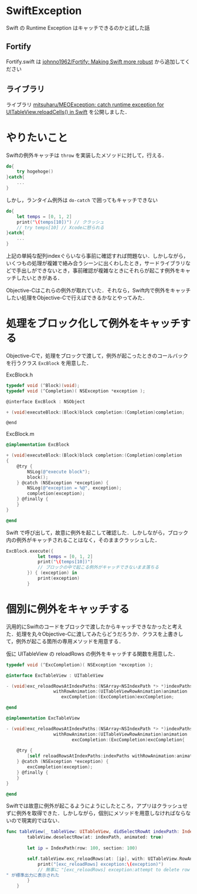 # SwiftException

Swift の Runtime Exception はキャッチできるのかと試した話

## Fortify

Fortify.swift は [johnno1962/Fortify: Making Swift more robust](https://github.com/johnno1962/Fortify) から追加してください


## ライブラリ

ライブラリ [mitsuharu/MEOException: catch runtime exception for UITableView.reloadCells() in Swift](https://github.com/mitsuharu/MEOException) を公開しました．

# やりたいこと

Swiftの例外キャッチは ```throw``` を実装したメソッドに対して，行える．

```Swift
do{
	try hogehoge()
}catch{
	...
}
```

しかし，ランタイム例外は ```do-catch``` で囲ってもキャッチできない

```Swift
do{
	let temps = [0, 1, 2]
	print("\(temps[10])") // クラッシュ
	// try temps[10] // Xcodeに怒られる
}catch{
	...
}
```

上記の単純な配列indexぐらいなら事前に確認すれば問題ない．しかしながら，いくつもの処理が複雑で絡み合うシーンに出くわしたとき，サードライブラリなどで手出しができないとき，事前確認が複雑なときにそれらが起こす例外をキャッチしたいときがある．

Objective-Cはこれらの例外が取れていた．それなら，Swift内で例外をキャッチしたい処理をObjective-Cで行えばできるかなとやってみた．

# 処理をブロック化して例外をキャッチする

Objective-Cで，処理をブロックで渡して，例外が起こったときのコールバックを行うクラス ```ExcBlock``` を用意した．

ExcBlock.h

```Objective-C:ExcBlock.h
typedef void (^Block)(void);
typedef void (^Completion)( NSException *exception );

@interface ExcBlock : NSObject

+ (void)executeBlock:(Block)block completion:(Completion)completion;

@end
```

ExcBlock.m

```Objective-C
@implementation ExcBlock

+ (void)executeBlock:(Block)block completion:(Completion)completion
{
    @try {
        NSLog(@"execute block");
        block();
    } @catch (NSException *exception) {
        NSLog(@"exception = %@", exception);
        completion(exception);
    } @finally {
    }
}

@end
```

Swift で呼び出して，故意に例外を起こして確認した．しかしながら，ブロック内の例外がキャッチされることはなく，そのままクラッシュした．

```Swift
ExcBlock.execute({
            let temps = [0, 1, 2]
            print("\(temps[10])")
            // ブロックの中で起こる例外がキャッチできないまま落ちる
        }) { (exception) in
            print(exception)
        }
```

# 個別に例外をキャッチする

汎用的にSwiftのコードをブロックで渡したからキャッチできなかったと考えた．処理を丸々Objective-Cに渡してみたらどうだろうか．クラスを上書きして，例外が起こる箇所の専用メソッドを用意する．

仮に UITableView の reloadRows の例外をキャッチする関数を用意した．

```Objective-C
typedef void (^ExcCompletion)( NSException *exception );

@interface ExcTableView : UITableView

- (void)exc_reloadRowsAtIndexPaths:(NSArray<NSIndexPath *> *)indexPaths
                  withRowAnimation:(UITableViewRowAnimation)animation
                     excCompletion:(ExcCompletion)excCompletion;

@end
```

```Objective-C
@implementation ExcTableView

- (void)exc_reloadRowsAtIndexPaths:(NSArray<NSIndexPath *> *)indexPaths
                  withRowAnimation:(UITableViewRowAnimation)animation
                         excCompletion:(ExcCompletion)excCompletion{
    
    @try {
        [self reloadRowsAtIndexPaths:indexPaths withRowAnimation:animation];
    } @catch (NSException *exception) {
        excCompletion(exception);
    } @finally {
    }    
}

@end
```

Swiftでは故意に例外が起こるようにようにしたところ，アプリはクラッシュせずに例外を取得できた．しかしながら，個別にメソッドを用意しなければならないので現実的ではない．


```Swift
func tableView(_ tableView: UITableView, didSelectRowAt indexPath: IndexPath) {
        tableView.deselectRow(at: indexPath, animated: true)
        
        let ip = IndexPath(row: 100, section: 100)

        self.tableView.exc_reloadRows(at: [ip], with: UITableView.RowAnimation.automatic) { (exception) in
            print("[exc_reloadRows] exception:\(exception)")
            // 無事に "[exc_reloadRows] exception:attempt to delete row 100 from section 100, but there are only 1 sections before the update
" が標準出力に表示された
        }
    }
```
    

